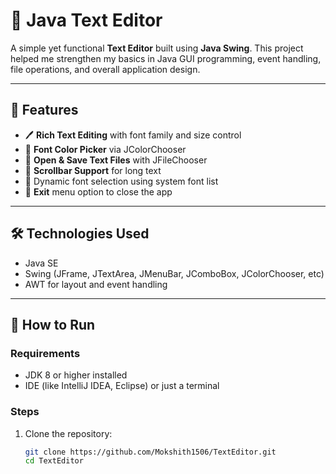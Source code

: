 # 📝 Java Text Editor

A simple yet functional **Text Editor** built using **Java Swing**. This project helped me strengthen my basics in Java GUI programming, event handling, file operations, and overall application design.

---

## 🔧 Features

- 🖊️ **Rich Text Editing** with font family and size control
- 🎨 **Font Color Picker** via JColorChooser
- 📂 **Open & Save Text Files** with JFileChooser
- 🧾 **Scrollbar Support** for long text
- 🔡 Dynamic font selection using system font list
- 🚪 **Exit** menu option to close the app

---

## 🛠️ Technologies Used

- Java SE
- Swing (JFrame, JTextArea, JMenuBar, JComboBox, JColorChooser, etc)
- AWT for layout and event handling

---

## 🚀 How to Run

### Requirements
- JDK 8 or higher installed
- IDE (like IntelliJ IDEA, Eclipse) or just a terminal

### Steps

1. Clone the repository:
   ```bash
   git clone https://github.com/Mokshith1506/TextEditor.git
   cd TextEditor

